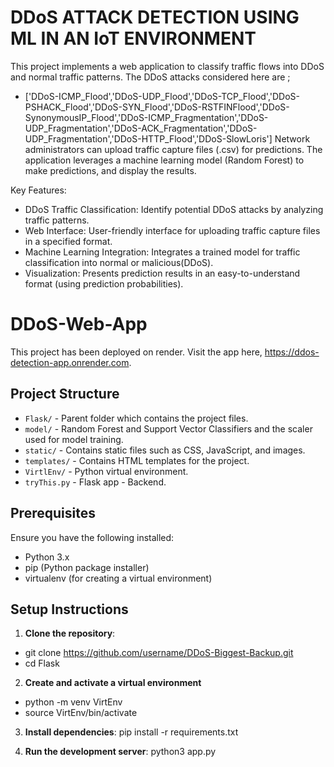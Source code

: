 # DDoS ATTACK DETECTION USING ML IN AN IoT ENVIRONMENT

This project implements a web application to classify traffic flows into DDoS and normal traffic patterns. 
The DDoS attacks considered here are ;
- ['DDoS-ICMP_Flood','DDoS-UDP_Flood','DDoS-TCP_Flood','DDoS-PSHACK_Flood','DDoS-SYN_Flood','DDoS-RSTFINFlood','DDoS-SynonymousIP_Flood','DDoS-ICMP_Fragmentation','DDoS- UDP_Fragmentation','DDoS-ACK_Fragmentation','DDoS-UDP_Fragmentation','DDoS-HTTP_Flood','DDoS-SlowLoris']
Network administrators can upload traffic capture files (.csv) for predictions. The application leverages a machine learning model (Random Forest)  to make predictions,
and display the results.

Key Features:

- DDoS Traffic Classification: Identify potential DDoS attacks by analyzing traffic patterns.
- Web Interface: User-friendly interface for uploading traffic capture files in a specified format.
- Machine Learning Integration: Integrates a trained model for traffic classification into normal or malicious(DDoS).
- Visualization: Presents prediction results in an easy-to-understand format (using prediction probabilities).

# DDoS-Web-App

This project has been deployed on render. Visit the app here, https://ddos-detection-app.onrender.com.

## Project Structure

- `Flask/` - Parent folder which contains the project files.
- `model/` - Random Forest and Support Vector Classifiers and the scaler used for model training.
- `static/` - Contains static files such as CSS, JavaScript, and images.
- `templates/` - Contains HTML templates for the project.
- `VirtlEnv/` - Python virtual environment.
- `tryThis.py` - Flask app - Backend.

## Prerequisites

Ensure you have the following installed:

- Python 3.x
- pip (Python package installer)
- virtualenv (for creating a virtual environment)

## Setup Instructions

1. **Clone the repository**:

- git clone https://github.com/username/DDoS-Biggest-Backup.git
- cd Flask

2. **Create and activate a virtual environment**

- python -m venv VirtEnv
- source VirtEnv/bin/activate

3. **Install dependencies**:
   pip install -r requirements.txt

4. **Run the development server**:
   python3 app.py
